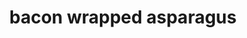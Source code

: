 ---
servings:
notes: cut sauce in half for 2 servings
directions: >-
  1. Preheat oven to 400
  2. Divide asparagus into bundles of 3-4 spears wrap each in a slice of bacon
  3. Melt butter in saucepan
  4. Add remaining ingredients and bring to a boil
  5. Pour mix over bundles and bake until bacon looks done
ingredients: |-
  * asparagus
  * bacon
  * stick of butter
  * 1/2 c. brown sugar
  * 1 tbs soy sauce
  * 1/2tsp garlic salt
  * 1/4 tsp black pepper
rating: 5
ease: intermediate
category: side dish
href:
totalTime: 30 mins
cookTime: 20 mins
prepTime: 10 mins
title: bacon wrapped asparagus
path: /bacon-wrapped-asparagus
---
